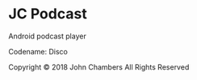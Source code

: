 # JC Podcast
Android podcast player 

Codename: Disco

Copyright © 2018 John Chambers All Rights Reserved
